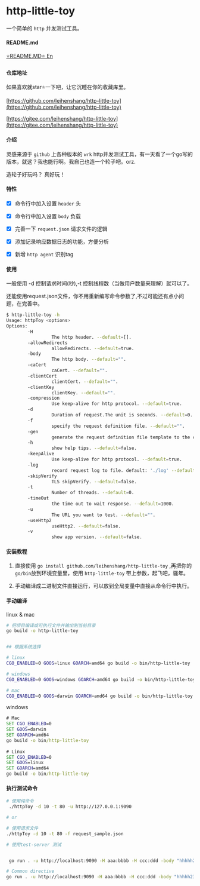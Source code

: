 # http-little-toy

一个简单的 `http` 并发测试工具。

#### README.md

[⭐️README.MD⭐️ En](README.en.md)

#### 仓库地址

如果喜欢就star⭐️一下吧，让它沉睡在你的收藏库里。

 [https://github.com/leihenshang/http-little-toy](https://github.com/leihenshang/http-little-toy)

 [https://gitee.com/leihenshang/http-little-toy](https://gitee.com/leihenshang/http-little-toy)

#### 介绍

灵感来源于 `github` 上各种版本的 `wrk` http并发测试工具，有一天看了一个go写的版本，就这？我也能行啊。我自己也造一个轮子吧。orz.

造轮子好玩吗？
真好玩！

#### 特性

- [x] 命令行中加入设置 `header` 头

- [x] 命令行中加入设置 `body` 负载

- [x] 完善一下 `request.json` 请求文件的逻辑

- [x] 添加记录响应数据日志的功能，方便分析

- [x] 新增 `http agent` 识别tag

#### 使用

一般使用 -d 控制请求时间(秒),-t 控制线程数（当做用户数量来理解）就可以了。

还能使用request.json文件，你不用重新编写命令参数了,不过可能还有点小问题，在完善中。

```bash
$ http-little-toy -h
Usage: httpToy <options>
Options:
        -H 
                 The http header. --default=[].
        -allowRedirects 
                 allowRedirects. --default=true.
        -body 
                 The http body. --default="".
        -caCert 
                 caCert. --default="".
        -clientCert 
                 clientCert. --default="".
        -clientKey 
                 clientKey. --default="".
        -compression 
                 Use keep-alive for http protocol. --default=true.
        -d 
                 Duration of request.The unit is seconds. --default=0.
        -f 
                 specify the request definition file. --default="".
        -gen 
                 generate the request definition file template to the current directory. --default=false.
        -h 
                 show help tips. --default=false.
        -keepAlive 
                 Use keep-alive for http protocol. --default=true.
        -log 
                 record request log to file. default: './log' --default=false.
        -skipVerify 
                 TLS skipVerify. --default=false.
        -t 
                 Number of threads. --default=0.
        -timeOut 
                 the time out to wait response. --default=1000.
        -u 
                 The URL you want to test. --default="".
        -useHttp2 
                 useHttp2. --default=false.
        -v 
                 show app version. --default=false.

```

#### 安装教程

1. 直接使用 `go install github.com/leihenshang/http-little-toy` ,再把你的`go/bin`放到环境变量里，使用 `http-little-toy` 带上参数，起飞吧，骚年。

2. 手动编译成二进制文件直接运行，可以放到全局变量中直接从命令行中执行。

#### 手动编译

linux & mac 

```bash
# 把项目编译成可执行文件并输出到当前目录
go build -o http-little-toy


## 根据系统选择

# linux 
CGO_ENABLED=0 GOOS=linux GOARCH=amd64 go build -o bin/http-little-toy

# windows 
CGO_ENABLED=0 GOOS=windows GOARCH=amd64 go build -o bin/http-little-toy

# mac
CGO_ENABLED=0 GOOS=darwin GOARCH=amd64 go build -o bin/http-little-toy
```

windows 

```cmd
# Mac
SET CGO_ENABLED=0
SET GOOS=darwin
SET GOARCH=amd64
go build -o bin/http-little-toy
 
# Linux
SET CGO_ENABLED=0
SET GOOS=linux
SET GOARCH=amd64
go build -o bin/http-little-toy
```

#### 执行测试命令

```bash
# 使用纯命令
 ./httpToy -d 10 -t 80 -u http://127.0.0.1:9090

# or

# 使用请求文件
./httpToy -d 10 -t 80 -f request_sample.json

```

```bash
# 使用test-server 测试


 go run . -u http://localhost:9090 -H aaa:bbbb -H ccc:ddd -body "hhhhh2333333" -d 2 -t 1
```


```bash 
# Common directive
go run . -u http://localhost:9090 -H aaa:bbbb -H ccc:ddd -body "hhhhh2333333" -d 10 -t 10 -log=true

```